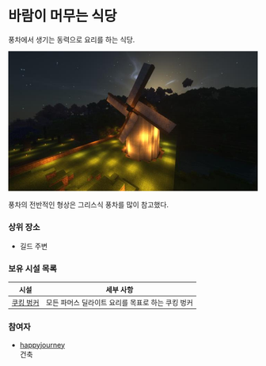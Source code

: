 # 바람이 머무는 식당

풍차에서 생기는 동력으로 요리를 하는 식당.

![asdf](../../asset/buildings/windy_restaurant/main.jpg)

풍차의 전반적인 형상은 그리스식 풍차를 많이 참고했다.

### 상위 장소
<!-- tag_source_open:link_list:child_spot -->
- 길드 주변
<!-- tag_close -->


<!-- ### 하위 장소 목록 -->
<!-- tag_target_open:reverse_link_list:child_spot -->
<!-- tag_arg:preset:spots_inside -->
<!-- tag_close -->

<!-- ### 보유 시설 목록 -->
<!-- tag_target_open:reverse_link_list:building_spot -->
<!-- tag_arg:preset:systems_inside -->
### 보유 시설 목록
|시설|세부 사항|
|---|---|
|[쿠킹 벙커](../systems/cooking_bunker.md)|모든 파머스 딜라이트 요리를 목표로 하는 쿠킹 벙커|
<!-- tag_close -->

### 참여자
<!-- tag_source_open:link_list:member_contribute -->
- [happyjourney](../members/happyjourney.md)  
건축
<!-- tag_close-->